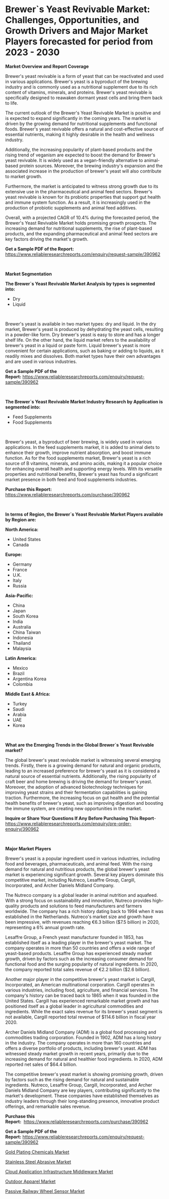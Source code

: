 <p><h1>Brewer`s Yeast Revivable Market: Challenges, Opportunities, and Growth Drivers and Major Market Players forecasted for period from 2023 - 2030</h1></p><p><strong>Market Overview and Report Coverage</strong></p>
<p><p>Brewer's yeast revivable is a form of yeast that can be reactivated and used in various applications. Brewer's yeast is a byproduct of the brewing industry and is commonly used as a nutritional supplement due to its rich content of vitamins, minerals, and proteins. Brewer's yeast revivable is specifically designed to reawaken dormant yeast cells and bring them back to life.</p><p>The current outlook of the Brewer's Yeast Revivable Market is positive and is expected to expand significantly in the coming years. The market is driven by the growing demand for nutritional supplements and functional foods. Brewer's yeast revivable offers a natural and cost-effective source of essential nutrients, making it highly desirable in the health and wellness industry.</p><p>Additionally, the increasing popularity of plant-based products and the rising trend of veganism are expected to boost the demand for Brewer's yeast revivable. It is widely used as a vegan-friendly alternative to animal-based protein sources. Moreover, the brewing industry's expansion and the associated increase in the production of brewer's yeast will also contribute to market growth.</p><p>Furthermore, the market is anticipated to witness strong growth due to its extensive use in the pharmaceutical and animal feed sectors. Brewer's yeast revivable is known for its probiotic properties that support gut health and immune system function. As a result, it is increasingly used in the production of probiotic supplements and animal feed additives.</p><p>Overall, with a projected CAGR of 10.4% during the forecasted period, the Brewer's Yeast Revivable Market holds promising growth prospects. The increasing demand for nutritional supplements, the rise of plant-based products, and the expanding pharmaceutical and animal feed sectors are key factors driving the market's growth.</p></p>
<p><strong>Get a Sample PDF of the Report:</strong> <a href="https://www.reliableresearchreports.com/enquiry/request-sample/390962">https://www.reliableresearchreports.com/enquiry/request-sample/390962</a></p>
<p>&nbsp;</p>
<p><strong>Market Segmentation</strong></p>
<p><strong>The Brewer`s Yeast Revivable Market Analysis by types is segmented into:</strong></p>
<p><ul><li>Dry</li><li>Liquid</li></ul></p>
<p>&nbsp;</p>
<p><p>Brewer's yeast is available in two market types: dry and liquid. In the dry market, Brewer's yeast is produced by dehydrating the yeast cells, resulting in a powder-like form. Dry brewer's yeast is easy to store and has a longer shelf life. On the other hand, the liquid market refers to the availability of brewer's yeast in a liquid or paste form. Liquid brewer's yeast is more convenient for certain applications, such as baking or adding to liquids, as it readily mixes and dissolves. Both market types have their own advantages and are used in various industries.</p></p>
<p><strong>Get a Sample PDF of the Report:</strong>&nbsp;<a href="https://www.reliableresearchreports.com/enquiry/request-sample/390962">https://www.reliableresearchreports.com/enquiry/request-sample/390962</a></p>
<p>&nbsp;</p>
<p><strong>The Brewer`s Yeast Revivable Market Industry Research by Application is segmented into:</strong></p>
<p><ul><li>Feed Supplements</li><li>Food Supplements</li></ul></p>
<p>&nbsp;</p>
<p><p>Brewer's yeast, a byproduct of beer brewing, is widely used in various applications. In the feed supplements market, it is added to animal diets to enhance their growth, improve nutrient absorption, and boost immune function. As for the food supplements market, Brewer's yeast is a rich source of B vitamins, minerals, and amino acids, making it a popular choice for enhancing overall health and supporting energy levels. With its versatile properties and nutritional benefits, Brewer's yeast has found a significant market presence in both feed and food supplements industries.</p></p>
<p><strong>Purchase this Report:</strong>&nbsp; <a href="https://www.reliableresearchreports.com/purchase/390962">https://www.reliableresearchreports.com/purchase/390962</a></p>
<p>&nbsp;</p>
<p><strong>In terms of Region, the Brewer`s Yeast Revivable Market Players available by Region are:</strong></p>
<p>
    <p> <strong> North America: </strong>
        <ul>
            <li>United States</li>
            <li>Canada</li>
        </ul>
        </p> 
    <p> <strong> Europe: </strong>
        <ul>
            <li>Germany</li>
            <li>France</li>
            <li>U.K.</li>
            <li>Italy</li>
            <li>Russia</li>
        </ul>
        </p> 
    <p> <strong> Asia-Pacific: </strong>
        <ul>
            <li>China</li>
            <li>Japan</li>
            <li>South Korea</li>
            <li>India</li>
            <li>Australia</li>
            <li>China Taiwan</li>
            <li>Indonesia</li>
            <li>Thailand</li>
            <li>Malaysia</li>
        </ul>
        </p> 
    <p> <strong> Latin America: </strong>
        <ul>
            <li>Mexico</li>
            <li>Brazil</li>
            <li>Argentina Korea</li>
            <li>Colombia</li>
        </ul>
        </p> 
    <p> <strong> Middle East & Africa: </strong>
        <ul>
            <li>Turkey</li>
            <li>Saudi</li>
            <li>Arabia</li>
            <li>UAE</li>
            <li>Korea</li>
        </ul>
    </p>
    </p>
<p>&nbsp;</p>
<p><strong>What are the Emerging Trends in the Global Brewer`s Yeast Revivable market?</strong></p>
<p><p>The global brewer's yeast revivable market is witnessing several emerging trends. Firstly, there is a growing demand for natural and organic products, leading to an increased preference for brewer's yeast as it is considered a natural source of essential nutrients. Additionally, the rising popularity of craft beer and home brewing is driving the demand for brewer's yeast. Moreover, the adoption of advanced biotechnology techniques for improving yeast strains and their fermentation capabilities is gaining traction. Furthermore, the increasing focus on gut health and the potential health benefits of brewer's yeast, such as improving digestion and boosting the immune system, are creating new opportunities in the market.</p></p>
<p><strong>Inquire or Share Your Questions If Any Before Purchasing This Report</strong>- <a href="https://www.reliableresearchreports.com/enquiry/pre-order-enquiry/390962">https://www.reliableresearchreports.com/enquiry/pre-order-enquiry/390962</a></p>
<p>&nbsp;</p>
<p><strong>Major Market Players</strong></p>
<p><p>Brewer's yeast is a popular ingredient used in various industries, including food and beverages, pharmaceuticals, and animal feed. With the rising demand for natural and nutritious products, the global brewer's yeast market is experiencing significant growth. Several key players dominate this competitive market, including Nutreco, Lesaffre Group, Cargill, Incorporated, and Archer Daniels Midland Company.</p><p>The Nutreco company is a global leader in animal nutrition and aquafeed. With a strong focus on sustainability and innovation, Nutreco provides high-quality products and solutions to feed manufacturers and farmers worldwide. The company has a rich history dating back to 1994 when it was established in the Netherlands. Nutreco's market size and growth have been impressive, with revenues reaching €6.3 billion ($7.5 billion) in 2020, representing a 6% annual growth rate.</p><p>Lesaffre Group, a French yeast manufacturer founded in 1853, has established itself as a leading player in the brewer's yeast market. The company operates in more than 50 countries and offers a wide range of yeast-based products. Lesaffre Group has experienced steady market growth, driven by factors such as the increasing consumer demand for functional food and the surging popularity of natural ingredients. In 2020, the company reported total sales revenue of €2.2 billion ($2.6 billion).</p><p>Another major player in the competitive brewer's yeast market is Cargill, Incorporated, an American multinational corporation. Cargill operates in various industries, including food, agriculture, and financial services. The company's history can be traced back to 1865 when it was founded in the United States. Cargill has experienced remarkable market growth and has positioned itself as a global leader in agricultural commodities and ingredients. While the exact sales revenue for its brewer's yeast segment is not available, Cargill reported total revenue of $114.6 billion in fiscal year 2020.</p><p>Archer Daniels Midland Company (ADM) is a global food processing and commodities trading corporation. Founded in 1902, ADM has a long history in the industry. The company operates in more than 160 countries and offers a diverse portfolio of products, including brewer's yeast. ADM has witnessed steady market growth in recent years, primarily due to the increasing demand for natural and healthier food ingredients. In 2020, ADM reported net sales of $64.4 billion.</p><p>The competitive brewer's yeast market is showing promising growth, driven by factors such as the rising demand for natural and sustainable ingredients. Nutreco, Lesaffre Group, Cargill, Incorporated, and Archer Daniels Midland Company are key players, contributing significantly to the market's development. These companies have established themselves as industry leaders through their long-standing presence, innovative product offerings, and remarkable sales revenue.</p></p>
<p><strong>Purchase this Report:</strong>&nbsp;&nbsp;<a href="https://www.reliableresearchreports.com/purchase/390962">https://www.reliableresearchreports.com/purchase/390962</a></p>
<p></p>
<p><strong>Get a Sample PDF of the Report:</strong>&nbsp;<a href="https://www.reliableresearchreports.com/enquiry/request-sample/390962">https://www.reliableresearchreports.com/enquiry/request-sample/390962</a></p>
<p><p><a href="https://medium.com/@abhishekreliable23/gold-plating-chemicals-market-size-reveals-the-best-marketing-channels-in-global-industry-9b63b1b18ce9">Gold Plating Chemicals Market</a></p><p><a href="https://medium.com/@amrutreliable23/stainless-steel-abrasive-market-the-key-to-successful-business-strategy-forecast-till-2030-fb27c6c4647c">Stainless Steel Abrasive Market</a></p><p><a href="https://github.com/sofyaavrova/Market-Research-Report-List-1/blob/main/cloud-application-infrastructure-middleware-market.md">Cloud Application Infrastructure Middleware Market</a></p><p><a href="https://www.linkedin.com/pulse/outdoor-apparel-market-insights-players-forecast-till-gqxve/">Outdoor Apparel Market</a></p><p><a href="https://github.com/merzlyukov93/Market-Research-Report-List-1/blob/main/passive-railway-wheel-sensor-market.md">Passive Railway Wheel Sensor Market</a></p></p>